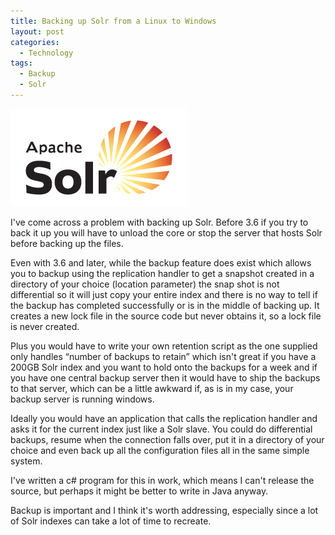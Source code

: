 ```yaml
---
title: Backing up Solr from a Linux to Windows
layout: post
categories:
  - Technology
tags:
  - Backup
  - Solr
---
```

[<img class="aligncenter size-full wp-image-132 img-thumbnail img-responsive" title="solr" src="/assets/images/2012/12/solr.png" alt="" width="283" height="156" />][1]

I've come across a problem with backing up Solr. Before 3.6 if you try to back it up you will have to unload the core or stop the server that hosts Solr before backing up the files.<!-- more -->

Even with 3.6 and later, while the backup feature does exist which allows you to backup using the replication handler to get a snapshot created in a directory of your choice (location parameter) the snap shot is not differential so it will just copy your entire index and there is no way to tell if the backup has completed successfully or is in the middle of backing up. It creates a new lock file in the source code but never obtains it, so a lock file is never created.

Plus you would have to write your own retention script as the one supplied only handles “number of backups to retain” which isn't great if you have a 200GB Solr index and you want to hold onto the backups for a week and if you have one central backup server then it would have to ship the backups to that server, which can be a little awkward if, as is in my case, your backup server is running windows.

Ideally you would have an application that calls the replication handler and asks it for the current index just like a Solr slave. You could do differential backups, resume when the connection falls over, put it in a directory of your choice and even back up all the configuration files all in the same simple system.

I've written a c# program for this in work, which means I can't release the source, but perhaps it might be better to write in Java anyway.

Backup is important and I think it's worth addressing, especially since a lot of Solr indexes can take a lot of time to recreate.

 [1]: /assets/images/2012/12/solr.png